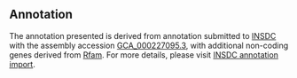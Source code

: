 

Annotation
----------

The annotation presented is derived from annotation submitted to
[INSDC](http://www.insdc.org) with the assembly accession
[GCA\_000227095.3](http://www.ebi.ac.uk/ena/data/view/GCA_000227095.3),
with additional non-coding genes derived from
[Rfam](http://rfam.xfam.org/). For more details, please visit [INSDC
annotation
import](http://ensemblgenomes.org/info/data/insdc_annotation).

